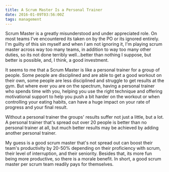 ```yaml
---
title: A Scrum Master Is a Personal Trainer
date: 2016-01-09T03:56:00Z
tags: management
---
```


Scrum Master is a greatly misunderstood and under appreciated role. On most
teams I've encountered its taken on by the PO or its ignored entirely. I'm
guilty of this sin myself and when *I* am not ignoring it, I'm playing scrum
master across way too many teams, in addition to way too many other duties, so
its not done terribly well...better than nothing I suppose, but better is
possible, and, I think, a good investment.

It seems to me that a Scrum Master is like a personal trainer for a group of
people. Some people are disciplined and are able to get a good workout on their
own, some people are less disciplined and struggle to get results at the gym.
But where ever you are on the spectrum, having a personal trainer who spends
time with you, helping you use the right technique and offering motivational
support to help you push a bit harder on the workout or when controlling your
eating habits, can have a huge impact on your rate of progress and your final
result.

Without a personal trainer the groups' results suffer not just a little, but a
lot. A personal trainer that's spread out over 20 people is better than no
personal trainer at all, but much better results may be achieved by adding
another personal trainer.

My guess is a good scrum master that's not spread out can boost their team's
productivity by 20-50% depending on their proficiency with scrum, their level of
interruption, and their seniority. Besides that, its more fun being more
productive, so there is a morale benefit. In short, a good scrum master per
scrum team readily pays for themselves.

